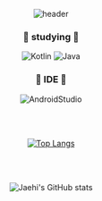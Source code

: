 <div align=center>
  
![header](https://capsule-render.vercel.app/api?type=waving&color=9999FF&height=300&section=header&text=Jaehiと申します&fontSize=44)

### :purple_heart: studying :purple_heart:
![Kotlin](https://img.shields.io/badge/Kotlin-5A45FF?style=flat-square&logo=Kotlin&logoColor=white) ![Java](https://img.shields.io/badge/Java-FF9A00?style=flat-square&logo=Java&logoColor=white) 

  
### :blue_heart: IDE :blue_heart:
![AndroidStudio](https://img.shields.io/badge/Android_Studio-3DDC84?style=flat-square&logo=AndroidStudio&logoColor=white)



  <br>
  </br>
  
[![Top Langs](https://github-readme-stats.vercel.app/api/top-langs/?username=Jaehi&layout=compact)](https://github.com/Jaehi/github-readme-stats)
  
  <br>
  </br>
  
  
![Jaehi's GitHub stats](https://github-readme-stats.vercel.app/api?username=Jaehi&show_icons=true&theme=tokyonight)
  
</div>
